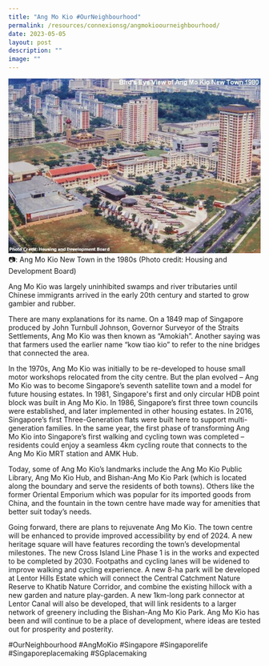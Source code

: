 ```yaml
---
title: "Ang Mo Kio #OurNeighbourhood"
permalink: /resources/connexionsg/angmokioourneighbourhood/
date: 2023-05-05
layout: post
description: ""
image: ""
---
```

![](/images/connexionsg/2023/fb%20amk.jpg)
📷: Ang Mo Kio New Town in the 1980s (Photo credit: Housing and Development Board)

Ang Mo Kio was largely uninhibited swamps and river tributaries until Chinese immigrants arrived in the early 20th century and started to grow gambier and rubber. 

There are many explanations for its name. On a 1849 map of Singapore produced by John Turnbull Johnson, Governor Surveyor of the Straits Settlements, Ang Mo Kio was then known as “Amokiah”. Another saying was that farmers used the earlier name “kow tiao kio” to refer to the nine bridges that connected the area. 

In the 1970s, Ang Mo Kio was initially to be re-developed to house small motor workshops relocated from the city centre. But the plan evolved – Ang Mo Kio was to become Singapore’s seventh satellite town and a model for future housing estates. In 1981, Singapore's first and only circular HDB point block was built in Ang Mo Kio. In 1986, Singapore’s first three town councils were established, and later implemented in other housing estates. In 2016, Singapore’s first Three-Generation flats were built here to support multi-generation families. In the same year, the first phase of transforming Ang Mo Kio into Singapore’s first walking and cycling town was completed – residents could enjoy a seamless 4km cycling route that connects to the Ang Mo Kio MRT station and AMK Hub. 

Today, some of Ang Mo Kio’s landmarks include the Ang Mo Kio Public Library, Ang Mo Kio Hub, and Bishan-Ang Mo Kio Park (which is located along the boundary and serve the residents of both towns). Others like the former Oriental Emporium which was popular for its imported goods from China, and the fountain in the town centre have made way for amenities that better suit today’s needs. 

Going forward, there are plans to rejuvenate Ang Mo Kio. The town centre will be enhanced to provide improved accessibility by end of 2024. A new heritage square will have features recording the town’s developmental milestones. The new Cross Island Line Phase 1 is in the works and expected to be completed by 2030. Footpaths and cycling lanes will be widened to improve walking and cycling experience. A new 8-ha park will be developed at Lentor Hills Estate which will connect the Central Catchment Nature Reserve to Khatib Nature Corridor, and combine the existing hillock with a new garden and nature play-garden. A new 1km-long park connector at Lentor Canal will also be developed, that will link residents to a larger network of greenery including the Bishan-Ang Mo Kio Park. Ang Mo Kio has been and will continue to be a place of development, where ideas are tested out for prosperity and posterity.

#OurNeighbourhood #AngMoKio #Singapore #Singaporelife #Singaporeplacemaking #SGplacemaking 
